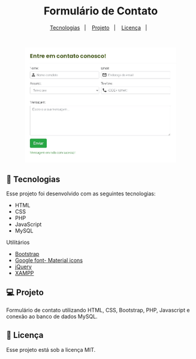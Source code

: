 <h1 align="center">
  Formulário de Contato
</h1>
</h1>
<p align="center">
  <a href="#-tecnologias">Tecnologias</a>&nbsp;&nbsp;&nbsp;|&nbsp;&nbsp;&nbsp;
  <a href="#-projeto">Projeto</a>&nbsp;&nbsp;&nbsp;|&nbsp;&nbsp;&nbsp;
  <a href="#memo-licença">Licença</a>&nbsp;&nbsp;&nbsp;|&nbsp;&nbsp;&nbsp;
</p>

<br>
<p align="center">
  <img alt="formulario" src="images/form.jpg" width="80%">
</p>

## 🚀 Tecnologias

Esse projeto foi desenvolvido com as seguintes tecnologias:

-   HTML
-   CSS
-   PHP
-   JavaScript
-   MySQL

Utilitários

-   [Bootstrap](https://getbootstrap.com/)
-   [Google font- Material icons](https://fonts.google.com/icons?selected=Material+Icons+Outlined&icon.query=phone)
-   [jQuery](https://igorescobar.github.io/jQuery-Mask-Plugin/)
-   [XAMPP](https://www.apachefriends.org/pt_br/index.html)

## 💻 Projeto

Formulário de contato utilizando HTML, CSS, Bootstrap, PHP, Javascript e conexão ao banco de dados MySQL.

## 📝 Licença

Esse projeto está sob a licença MIT.
